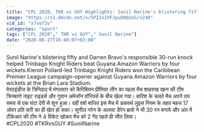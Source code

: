 ```yaml
---
title: "CPL 2020, TKR vs GUY Highlights: Sunil Narine's blistering fifty, TKR beat GUY"
image: "https://s1.dmcdn.net/v/SPZJx1VFJpuO9Q2eS/x240"
vid_id: "x7vo73v"
categories: "sport"
tags: ["CPL 2020"," TKR vs GUY"," Sunil Narine"]
date: "2020-08-27T16:48:07+03:00"
---
```

Sunil Narine's blistering fifty and Darren Bravo's responsible 30-run knock helped Trinbago Knight Riders beat Guyana Amazon Warriors by four wickets.Kieron Pollard-led Trinbago Knight Riders won the Caribbean Premier League campaign-opener against Guyana Amazon Warriors by four wickets at the Brian Lara Stadium.  <br>वेस्टइंडीज के त्रिनिदाद में मंगलवार को कैरिबियन प्रीमियर लीग का पहला मैच शाहरुख खान की टीम त्रिनबागो नाइट राइडर्स और गुयान अमेजॉन वॉरियर्स के बीच खेला गया। बारिश के चलते मैच अपने तय समय से एक घंटा देरी से शुरु हुआ। वहीं वर्षा बाधित इस मैच में डकवर्थ लुइस नियम के तहत महज 17 ओवर प्रति पारी का ही खेल हो सका। सुनील नरेन के अलावा डैरेन ब्रावो ने भी 30 रन बनाये और अंत में टीकेआर की टीम ने 4 विकेट खोकर मैच को 2 गेंद पहले ही जीत लिया।   <br>#CPL2020 #TKRvsGUY  #SunilNarine
